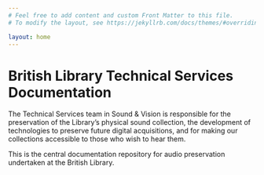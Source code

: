 ```yaml
---
# Feel free to add content and custom Front Matter to this file.
# To modify the layout, see https://jekyllrb.com/docs/themes/#overriding-theme-defaults

layout: home
---
```

# British Library Technical Services Documentation
The Technical Services team in Sound & Vision is responsible for the preservation of the Library’s physical sound collection, the development of technologies to preserve future digital acquisitions, and for making our collections accessible to those who wish to hear them.

This is the central documentation repository for audio preservation undertaken at the British Library.
